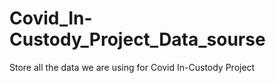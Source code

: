 # Covid_In-Custody_Project_Data_sourse
Store all the data we are using for Covid In-Custody Project

